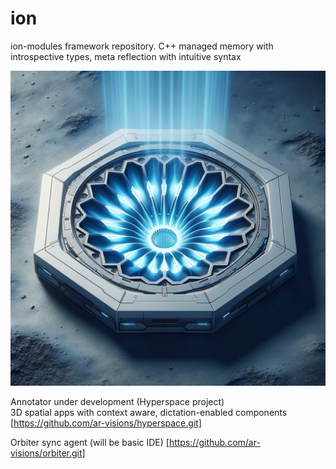 # ion
ion-modules framework repository. C++ managed memory with introspective types, meta reflection with intuitive syntax

![ion 'Orbiter' engine](https://github.com/ar-visions/ion/blob/main/ion-orbiter.png?raw=true)

Annotator under development (Hyperspace project)  
3D spatial apps with context aware, dictation-enabled components  
[https://github.com/ar-visions/hyperspace.git]

Orbiter sync agent (will be basic IDE)
[https://github.com/ar-visions/orbiter.git]
